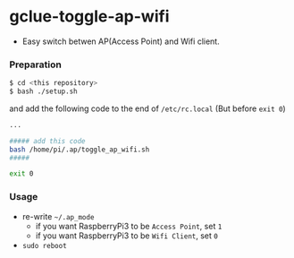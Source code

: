 # gclue-toggle-ap-wifi

- Easy switch betwen AP(Access Point) and Wifi client.

### Preparation
``` bash
$ cd <this repository>
$ bash ./setup.sh
```

and add the following code to the end of `/etc/rc.local` (But before `exit 0`)

``` bash
...

##### add this code
bash /home/pi/.ap/toggle_ap_wifi.sh
#####

exit 0
```

### Usage
- re-write `~/.ap_mode`
  - if you want RaspberryPi3 to be `Access Point`, set `1`
  - if you want RaspberryPi3 to be `Wifi Client`, set `0`
- `sudo reboot`


